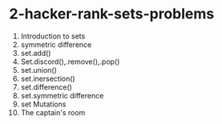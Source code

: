 # 2-hacker-rank-sets-problems

  1) Introduction to sets
  2) symmetric difference
  3) set.add()
  4) Set.discord(),.remove(),.pop()
  5) set.union() 
  6) set.inersection()
  7) set.difference()
  8) set.symmetric difference
  9) set Mutations
  10) The captain's room
